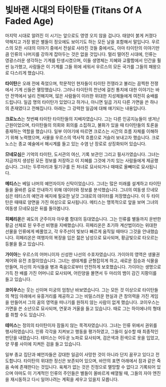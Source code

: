 # 빛바랜 시대의 타이탄들 (Titans Of A Faded Age)

마지막 시대로 알려진 이 시기는 앞으로도 영영 오지 않을 겁니다. 태양이 붉게 커졌다 약해지고 가장 밝은 별들이 정오에도 보이기도 하는 모든 날을 포함해서 말입니다. 우르스의 모든 시대의 이야기 중에서 전설로 사라진 것들 중에서도, 아마 타이탄의 이야기만큼 인류의 나머지를 강하게 잡아두는 것은 없을 것입니다. 멀리 떨어진 시대에, 인류는 영광스러운 생각하는 기계를 탄생시켰으며, 이들 생명체는 지혜와 교활함에서 인간을 훨씬 능가했고, 사람들은 이 기계를 그들 위에 세워서 우르스의 모든 국가를 그들의 패왕으로 다스리게 했습니다.

**타이탄**은 오래 전에 죽었으며, 학문적인 현자들이 타이탄 전쟁라고 불리는 끔찍한 전쟁에서 기계 신들은 멸망했습니다. 그러나 타이탄의 천년에 걸친 통치에 대한 이야기는 바안 전역에서 널리 전해지며, 많은 사람들이 이러한 위대한 지성체들에게 여전히 숭배를 드립니다. 일곱 명의 타이탄가 있었다고 하거나, 아니면 일곱 가지 다른 가면을 쓴 하나의 존재였다고 전해집니다. 아래는 그 강력한 일곱에 대해 얘기되는 내용입니다.

**크로노스**는 첫번째 타이탄 타이탄들의 지배자였습니다. 그는 다른 인공지능들이 생겨난 근원이었으며, 타이탄들의 의회와 회의를 소집하고, 불화가 있을 때 타이탄들의 토론을 중재하는 역할을 했습니다. 일부 이야기에 따르면 크로스는 시간의 흐름 자체를 이해하기 위해 노력했으며, 사물을 우르스의 역사적 흐름으로 거슬러 보내고자 했습니다. 크로노스는 종교 예술에서 해시계를 들고 있는 수염 난 장로로 상징화되어 있습니다.

**므네모심**은 기억의 타이탄, 도서관의 여신, 기록 보관인 그리고 필사가였습니다. 그녀는 지금까지 생성된 모든 정보를 저장하고 이 지혜를 그것에 가치 있는 사람들에게 제공했습니다. 그녀는 두루마리과 필기구를 든 처녀로 묘사되거나 때때로 올빼미로 묘사됩니다.

**메티스**는 베일 너머의 예언자이자 신탁이었습니다. 그녀는 많은 미래를 설계하고 타이탄들을 올바른 길로 안내하기 위해 데이터와 정보를 분석했습니다. 그녀의 여동생 므네모심은 테티스의 예언과 예지에 필요한 날것 그대로의 데이터를 저장했습니다. 이 두 타이탄은 때때로 양면을 가진 여성으로 묘사됩니다. 메티스는 맹목적으로 앞을 보며 그녀의 여동생 므네모심은 뒤를 돌아봅니다.

**히페리온**은 궤도의 군주이자 아우룸 함대의 등대였습니다. 그는 인류를 별들까지 운반한 황금 선체로 된 우주선 비행을 지배했습니다. 히페리온은 초기하 계산법이라는 위대한 선물을 인류에게 베풀었고, 각 우주선이 빛보다 빠르게 움직일 때마다 그것을 안내했습니다. 히페리온은 여행자의 복장을 입은 젊은 남성으로 묘사되며, 황금빛으로 타오르는 등불을 들고 있습니다.

**가이아**는 우르스의 어머니이자 신성한 나선의 수호자였습니다. 가이아의 영역은 생물권 제어와 유전 조절이었습니다. 그녀는 생태계를 균형잡히게 하고, 새로운 짐승과 식물을 만들며, 자신의 자식들을 병과 죽음으로부터 안전하게 보호했습니다. 가이아는 생명으로 가득 찬 배를 가진 어머니로 묘사되며, 어린양을 몰면서 두 마리의 뱀이 감긴 지팡이를 들고 있습니다.

**코이우스**는 웃는 신이며 미궁의 엄청난 바보였습니다. 그는 모든 것 이상으로 타이탄들의 책임 아래에서 유흥거리를 제공하고 그는 비밀스러운 현실과 큰 창의력을 가진 게임을 만들어서 그의 꿈의 영역을 떠나기를 원하지 않는 사람이 없게 했습니다. 코이우스는 가면을 쓴 소년으로 묘사되며, 연꽃과 거울을 들고 있습니다. 때로 그는 하이에나의 형태를 취할 수도 있습니다.

**테미스**는 정의의 타이탄이자 잠들지 않는 목격자였습니다. 그녀는 인류 위에서 권위를 행사하였습니다. 인류 각각을 지켜보고 행동을 평가하였고, 그들이 실수할 때 최종적인 판단을 내렸습니다. 테미스는 어두운 노파로 묘사되며, 검은색과 흰색으로 옷을 입었고, 양 무릎 사이에 지켜든 검을 들고 있습니다.

일부 종교 집단과 예언자들은 강대한 일곱이 사망한 것이 아니라 단지 꿈꾸고 있다고 전도합니다. 타이탄의 위대한 정신은 보존되어 있으며, 바안의 표면 아래에서 잠과 같은 죽음 속에 존재한다는 것입니다. 육체가 없는 것은 진정으로 멸망할 수 없다고 기록되어 있으며 아마도 이 기계적인 인류의 주인들은 별들이 올바르게 배열될 때, 그들의 자아 엔진을 재시동하고 다시 일어나려는 계획을 세우고 있을지 모릅니다.
